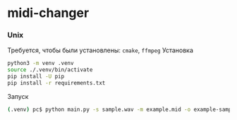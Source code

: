 # midi-changer

### Unix
Требуется, чтобы были установлены: `cmake`, `ffmpeg`
Установка
```bash
python3 -m venv .venv
source ./.venv/bin/activate
pip install -U pip
pip install -r requirements.txt
```

Запуск
```bash
(.venv) pc$ python main.py -s sample.wav -m example.mid -o example-sample.wav
```